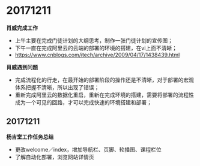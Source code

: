 # 20171211

**肖威完成工作**
- 上午主要在完成门徒计划的大纲思考，制作一张门徒计划的宣传图；
- 下午一直在完成阿里云的云端的部署的环境的搭建，在vi上面不清晰；
- https://www.cnblogs.com/itech/archive/2009/04/17/1438439.html

**肖威遇到问题**
- 完成流程化的行走，在最开始的部署阶段的操作还是不清晰，对于部署的宏观体系把握不清晰，所以出现了错误；
- 重新完成阿里云的数据化重启，重新在完成环境的搭建，需要将部署的流程性成为一个可见的回路，才可以完成快速的环境搭建和部署；

## 20171211
**杨吉堂工作任务总结**
- 更改welcome／index，增加导航栏、页脚、轮播图、课程栏位
- 了解自动化部署，浏览网站详情页

